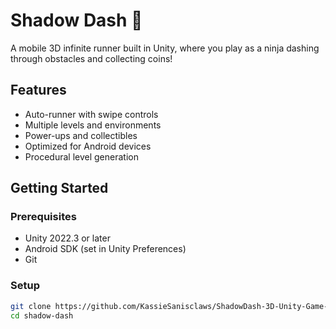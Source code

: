 # Shadow Dash 🥷

A mobile 3D infinite runner built in Unity, where you play as a ninja dashing through obstacles and collecting coins!

## Features
- Auto-runner with swipe controls
- Multiple levels and environments
- Power-ups and collectibles
- Optimized for Android devices
- Procedural level generation

## Getting Started

### Prerequisites
- Unity 2022.3 or later
- Android SDK (set in Unity Preferences)
- Git

### Setup
```bash
git clone https://github.com/KassieSanisclaws/ShadowDash-3D-Unity-Game-Mobile.git
cd shadow-dash

